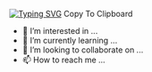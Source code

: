 [![Typing SVG](https://readme-typing-svg.herokuapp.com?font=&color=%2336F791&size=23&center=true&lines=Hi%2C+I'm+Bhoopesh;Welcome+to+my+GitHub+profile)](https://git.io/typing-svg)
Copy To Clipboard
- 👀 I’m interested in ...
- 🌱 I’m currently learning ...
- 💞️ I’m looking to collaborate on ...
- 📫 How to reach me ...

<!---
BhoopeshV/BhoopeshV is a ✨ special ✨ repository because its `README.md` (this file) appears on your GitHub profile.
You can click the Preview link to take a look at your changes.
--->
